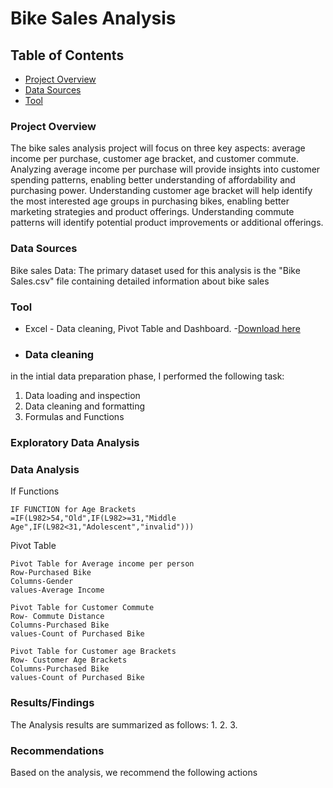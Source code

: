 # Bike Sales Analysis

## Table of Contents

- [Project Overview](#project-overview)
- [Data Sources](#data-sources)
- [Tool](#tool)

### Project Overview

The bike sales analysis project will focus on three key aspects: average income per purchase, customer age bracket, and customer commute. Analyzing average income per purchase will provide insights into customer spending patterns, enabling better understanding of affordability and purchasing power. Understanding customer age bracket will help identify the most interested age groups in purchasing bikes, enabling better marketing strategies and product offerings. Understanding commute patterns will identify potential product improvements or additional offerings.

### Data Sources

Bike sales Data: The primary dataset used for this analysis is the "Bike Sales.csv" file containing detailed information about bike sales

### Tool

- Excel - Data cleaning, Pivot Table and Dashboard.
 -[Download here](https://www.microsoft.com/en-us/microsoft-365/excel)

- ### Data cleaning
in the intial data preparation phase, I performed the following task:
1. Data loading and inspection
2. Data cleaning and formatting
3. Formulas and Functions

### Exploratory Data Analysis






### Data Analysis
If Functions
```` 
IF FUNCTION for Age Brackets 
=IF(L982>54,"Old",IF(L982>=31,"Middle Age",IF(L982<31,"Adolescent","invalid")))
`````
Pivot Table
```` 
Pivot Table for Average income per person
Row-Purchased Bike
Columns-Gender
values-Average Income

Pivot Table for Customer Commute
Row- Commute Distance
Columns-Purchased Bike
values-Count of Purchased Bike

Pivot Table for Customer age Brackets
Row- Customer Age Brackets
Columns-Purchased Bike
values-Count of Purchased Bike
````

### Results/Findings

The Analysis results are summarized as follows:
1.
2.
3.

### Recommendations
Based on the analysis, we recommend the following actions






